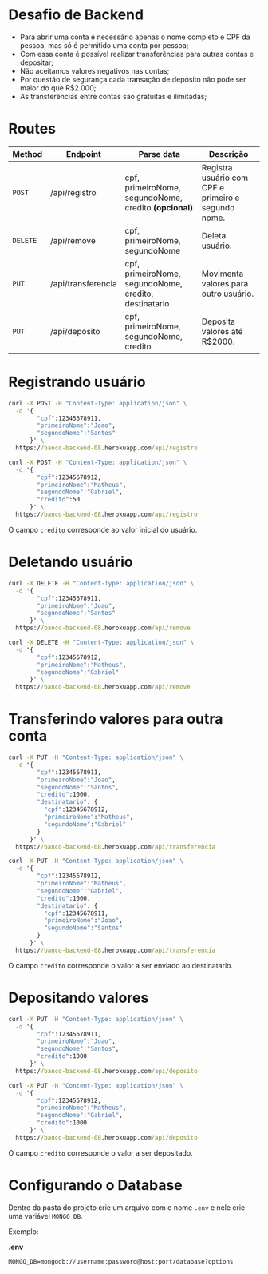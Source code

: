 # Desafio de Backend

- Para abrir uma conta é necessário apenas o nome completo e CPF da pessoa, mas só é permitido uma conta por pessoa;
- Com essa conta é possível realizar transferências para outras contas e depositar;
- Não aceitamos valores negativos nas contas;
- Por questão de segurança cada transação de depósito não pode ser maior do que R$2.000;
- As transferências entre contas são gratuitas e ilimitadas;

# Routes

| Method   | Endpoint           | Parse data                                            | Descrição                                           |
| -------- | ------------------ | ----------------------------------------------------- | --------------------------------------------------- |
| `POST`   | /api/registro      | cpf, primeiroNome, segundoNome, credito **(opcional)**    | Registra usuário com CPF e primeiro e segundo nome. |
| `DELETE` | /api/remove        | cpf, primeiroNome, segundoNome                        | Deleta usuário.                                     |
| `PUT`    | /api/transferencia | cpf, primeiroNome, segundoNome, credito, destinatario | Movimenta valores para outro usuário.               |
| `PUT`    | /api/deposito      | cpf, primeiroNome, segundoNome, credito               | Deposita valores até R$2000.                        |

# Registrando usuário

```cmd
curl -X POST -H "Content-Type: application/json" \
  -d '{
        "cpf":12345678911,
        "primeiroNome":"Joao",
        "segundoNome":"Santos"
      }' \
  https://banco-backend-08.herokuapp.com/api/registro
```

```cmd
curl -X POST -H "Content-Type: application/json" \
  -d '{
        "cpf":12345678912,
        "primeiroNome":"Matheus",
        "segundoNome":"Gabriel",
        "credito":50
      }' \
  https://banco-backend-08.herokuapp.com/api/registro
```

O campo `credito` corresponde ao valor inicial do usuário.

# Deletando usuário

```cmd
curl -X DELETE -H "Content-Type: application/json" \
  -d '{
        "cpf":12345678911,
        "primeiroNome":"Joao",
        "segundoNome":"Santos"
      }' \
  https://banco-backend-08.herokuapp.com/api/remove
```

```cmd
curl -X DELETE -H "Content-Type: application/json" \
  -d '{
        "cpf":12345678912,
        "primeiroNome":"Matheus",
        "segundoNome":"Gabriel"
      }' \
  https://banco-backend-08.herokuapp.com/api/remove
```

# Transferindo valores para outra conta

```cmd
curl -X PUT -H "Content-Type: application/json" \
  -d '{
        "cpf":12345678911,
        "primeiroNome":"Joao",
        "segundoNome":"Santos",
        "credito":1000,
        "destinatario": {
          "cpf":12345678912,
          "primeiroNome":"Matheus",
          "segundoNome":"Gabriel"
        }
      }' \
  https://banco-backend-08.herokuapp.com/api/transferencia
```

```cmd
curl -X PUT -H "Content-Type: application/json" \
  -d '{
        "cpf":12345678912,
        "primeiroNome":"Matheus",
        "segundoNome":"Gabriel",
        "credito":1000,
        "destinatario": {
          "cpf":12345678911,
          "primeiroNome":"Joao",
          "segundoNome":"Santos"
        }
      }' \
  https://banco-backend-08.herokuapp.com/api/transferencia
```

O campo `credito` corresponde o valor a ser enviado ao destinatario.

# Depositando valores

```cmd
curl -X PUT -H "Content-Type: application/json" \
  -d '{
        "cpf":12345678911,
        "primeiroNome":"Joao",
        "segundoNome":"Santos",
        "credito":1000
      }' \
  https://banco-backend-08.herokuapp.com/api/deposito
```

```cmd
curl -X PUT -H "Content-Type: application/json" \
  -d '{
        "cpf":12345678912,
        "primeiroNome":"Matheus",
        "segundoNome":"Gabriel",
        "credito":1000
      }' \
  https://banco-backend-08.herokuapp.com/api/deposito
```

O campo `credito` corresponde o valor a ser depositado.

# Configurando o Database

Dentro da pasta do projeto crie um arquivo com o nome `.env` e nele crie uma variável `MONGO_DB`.

Exemplo:

**.env**

```
MONGO_DB=mongodb://username:password@host:port/database?options
```
